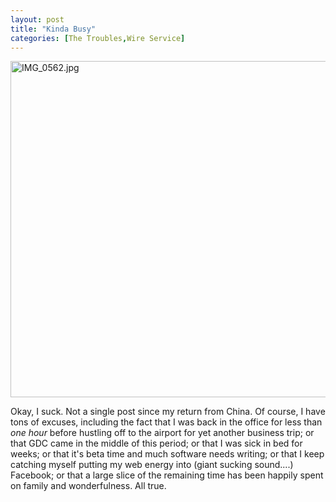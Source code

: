 ```yaml
---
layout: post
title: "Kinda Busy"
categories: [The Troubles,Wire Service]
---
```

<img alt="IMG_0562.jpg" src="http://www.botzilla.com/blog/pix2008/IMG_0562.jpg" width="807" height="538" border="0" alt="See See Lo in the Stearman, somewhere over Sonoma at a 60 degree angle, 2008" title="See See Lo with Stearman, somewhere over Sonoma at a 60 degree angle, 2008" />

Okay, I suck. Not a single post since my return from China. Of course, I have tons of excuses, including the fact that I was back in the office for less than <i>one hour</i> before hustling off to the airport for yet another business trip; or that GDC came in the middle of this period; or that I was sick in bed for weeks; or that it's beta time and much software needs writing; or that I keep catching myself putting my web energy into (giant sucking sound....) Facebook; or that a large slice of the remaining time has been happily spent on family and wonderfulness. All true.


